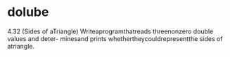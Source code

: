 dolube
======
4.32 (Sides of aTriangle) Writeaprogramthatreads threenonzero double values and deter-
minesand prints whethertheycouldrepresentthe sides of atriangle.
